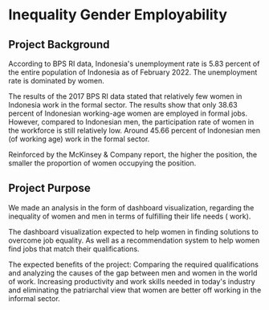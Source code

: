 # Inequality Gender Employability

## Project Background
According to BPS RI data, Indonesia's unemployment rate is 5.83 percent of the entire population of Indonesia as of February 2022. The unemployment rate is dominated by women.

The results of the 2017 BPS RI data stated that relatively few women in Indonesia work in the formal sector. The results show that only 38.63 percent of Indonesian working-age women are employed in formal jobs. However, compared to Indonesian men, the participation rate of women in the workforce is still relatively low. Around 45.66 percent of Indonesian men (of working age) work in the formal sector.

Reinforced by the McKinsey & Company report, the higher the position, the smaller the proportion of women occupying the position.

## Project Purpose
We made an analysis in the form of dashboard visualization, regarding the inequality of women and men in terms of fulfilling their life needs ( work).

The dashboard visualization expected to help women in finding solutions to overcome job equality. As well as a recommendation system to help women find jobs that match their qualifications. 

The expected benefits of the project:
Comparing the required qualifications and analyzing the causes of the gap between men and women in the world of work.
Increasing productivity and work skills needed in today's industry and eliminating the patriarchal view that women are better off working in the informal sector.

